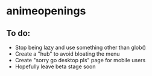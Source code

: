 # animeopenings

## To do:

* Stop being lazy and use something other than glob()
* Create a "hub" to avoid bloating the menu
* Create "sorry go desktop pls" page for mobile users
* Hopefully leave beta stage soon
